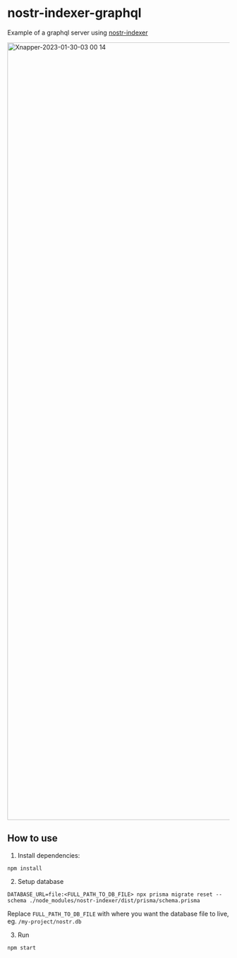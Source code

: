 # nostr-indexer-graphql

Example of a graphql server using [nostr-indexer](https://github.com/LightningK0ala/nostr-indexer/blob/main/README.md)

<img width="1762" alt="Xnapper-2023-01-30-03 00 14" src="https://user-images.githubusercontent.com/1495499/215378497-db623789-86cd-4e25-9b93-9f9b4be3718c.png">

## How to use

1. Install dependencies:

```
npm install
```

2. Setup database

```
DATABASE_URL=file:<FULL_PATH_TO_DB_FILE> npx prisma migrate reset --schema ./node_modules/nostr-indexer/dist/prisma/schema.prisma
```

Replace `FULL_PATH_TO_DB_FILE` with where you want the database file to live, eg. `/my-project/nostr.db`

3. Run

```
npm start
```
